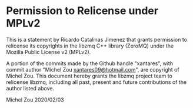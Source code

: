 # Permission to Relicense under MPLv2

This is a statement by Ricardo Catalinas Jimenez
that grants permission to relicense its copyrights in the libzmq C++
library (ZeroMQ) under the Mozilla Public License v2 (MPLv2).

A portion of the commits made by the Github handle "xantares", with
commit author "Michel Zou <xantares09@hotmail.com>", are copyright of Michel Zou.
This document hereby grants the libzmq project team to relicense
libzmq,
including all past, present and future contributions of the author
listed above.

Michel Zou
2020/02/03
